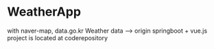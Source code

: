 # WeatherApp
with naver-map, data.go.kr Weather data 
--> origin springboot + vue.js project is located at coderepository

